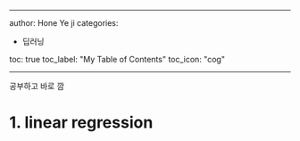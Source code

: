 
---
author: Hone Ye ji
categories: 
 - 딥러닝
 
toc: true
toc_label: "My Table of Contents"
toc_icon: "cog"

---

공부하고 바로 깜
# 1. linear regression


<!--stackedit_data:
eyJoaXN0b3J5IjpbLTEzMDcxNTY3NTddfQ==
-->